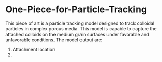 # One-Piece-for-Particle-Tracking

This piece of art is a particle tracking model designed to track colloidal particles in complex porous media. This model is capable to capture the attached colloids on the medium grain surfaces under favorable and unfavorable conditions. The model output are:

1. Attachment location
2. 
